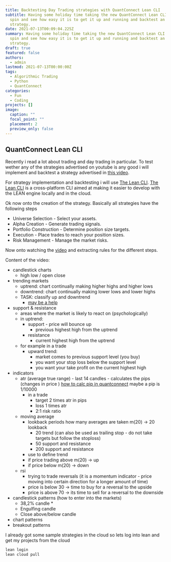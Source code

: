 ```yaml
---
title: Backtesting Day Trading strategies with QuantConnect Lean CLI
subtitle: Having some holiday time taking the new QuantConnect Lean CLI for a
  spin and see how easy it is to get it up and running and backtest an easy day trading
  strategy.
date: 2021-07-13T00:09:04.225Z
summary: Having some holiday time taking the new QuantConnect Lean CLI for a
  spin and see how easy it is to get it up and running and backtest an easy day trading
  strategy.
draft: true
featured: false
authors:
  - admin
lastmod: 2021-07-13T00:00:00Z
tags:
  - Algorithmic Trading
  - Python
  - QuantConnect
categories:
  - Fun
  - Coding
projects: []
image:
  caption: ""
  focal_point: ""
  placement: 2
  preview_only: false
---
```


## QuantConnect Lean CLI
Recently i read a lot about trading and day trading in particular.
To test wether any of the strategies advertised on youtube is any good i will 
implement and backtest a strategy advertised in [this video](https://www.youtube.com/watch?v=eynxyoKgpng&list=WL&index=4).

For strategy implementation and backtesting i will use [The Lean CLI](https://github.com/QuantConnect/lean-cli).
[The Lean CLI](https://github.com/QuantConnect/lean-cli) is a cross-platform CLI aimed at making it easier to develop with the LEAN engine locally and in the cloud.

Ok now onto the creation of the strategy. 
Basically all strategies have the following steps

* Universe Selection - Select your assets.
* Alpha Creation - Generate trading signals.
* Portfolio Construction - Determine position size targets.
* Execution - Place trades to reach your position sizes.
* Risk Management - Manage the market risks.

Now onto watching the [video](https://www.youtube.com/watch?v=eynxyoKgpng&list=WL&index=4) and extracting rules for the different steps.

Content of the video: 
* candlestick charts
  * high low / open close
* trending markets
  * uptrend: chart continually making higher highs and higher lows
  * downtrend: chart continually making lower lows and lower highs
  * TASK: classify up and downtrend
    * [may be a help](https://www.investopedia.com/articles/active-trading/041814/four-most-commonlyused-indicators-trend-trading.asp)
* support & resistance
  * areas where the market is likely to react on (psychologically)
  * in uptrend:
    * support - price will bounce up
      * previous highest high from the uptrend
    * resistance
      * current highest high from the uptrend
  * for example in a trade
    * upward trend:
      * market comes to previous support level (you buy)
      * you want your stop loss below the support level
      * you want your take profit on the current highest high
* indicators
  * atr (average true range) - last 14 candles - calculates the pips (changes in price ) [how to calc pip in quantconnect](https://www.quantconnect.com/forum/discussion/1658/profit-in-pips/p1) maybe a pip is 1/10000
    * in a trade
      * target 2 times atr in pips
      * loss 1 times atr
      * 2:1 risk ratio
  * moving average 
    * lookback periods how many averages are taken m(20) -> 20 lookback
      * 20 trend (can also be used as trailing stop - do not take targets but follow the stoploss)
      * 50 support and resistance
      * 200 support and resistance
    * use to define trend
    * if price trading above m(20) -> up
    * if price below m(20) -> down
  * rsi
    * trying to trade reversals (it is a momentum indicator - price moving into certain direction for a longer amount of time)
    * price is below 30 -> time to buy for a reversal to the upside
    * price is above 70 -> its time to sell for a reversal to the downside
* candlestick patterns (how to enter into the markets)
  * 38,2% candle
    * 
  * Engulfing candle
  * Close above/below candle
* chart patterns
* breakout patterns


I already got some sample strategies in the cloud so lets log into lean
and get my projects from the cloud
```bash
lean login
lean cloud pull
```
